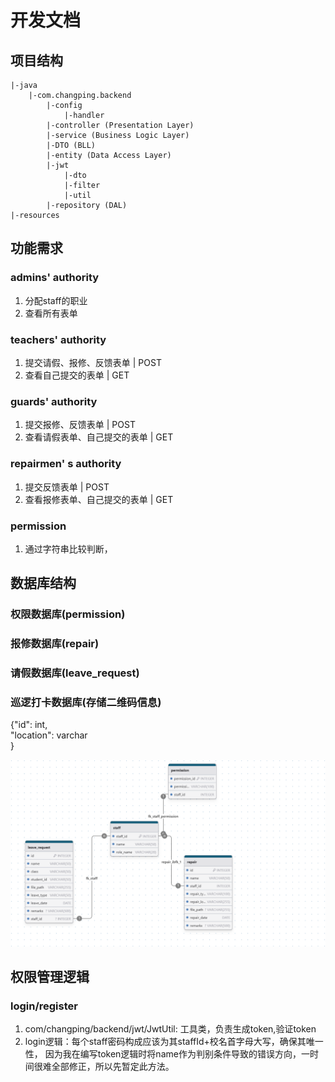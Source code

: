 # 开发文档
## 项目结构
```
|-java
    |-com.changping.backend
        |-config
            |-handler
        |-controller (Presentation Layer)
        |-service (Business Logic Layer)
        |-DTO (BLL)
        |-entity (Data Access Layer)
        |-jwt
            |-dto
            |-filter
            |-util
        |-repository (DAL)
|-resources
```
## 功能需求
### admins' authority
1. 分配staff的职业
2. 查看所有表单
### teachers' authority
1. 提交请假、报修、反馈表单 | POST
2. 查看自己提交的表单 | GET
### guards' authority
1. 提交报修、反馈表单 | POST
2. 查看请假表单、自己提交的表单 | GET
### repairmen' s authority
1. 提交反馈表单 | POST
2. 查看报修表单、自己提交的表单 | GET
### permission
1. 通过字符串比较判断，

## 数据库结构
### 权限数据库(permission)
### 报修数据库(repair)
### 请假数据库(leave_request)
### 巡逻打卡数据库(存储二维码信息)
{"id": int, <br>
"location": varchar<br>
}

<img src="./database.png">

## 权限管理逻辑
### login/register
1. com/changping/backend/jwt/JwtUtil: 工具类，负责生成token,验证token
2. login逻辑：每个staff密码构成应该为其staffId+校名首字母大写，确保其唯一性，
因为我在编写token逻辑时将name作为判别条件导致的错误方向，一时间很难全部修正，所以先暂定此方法。
